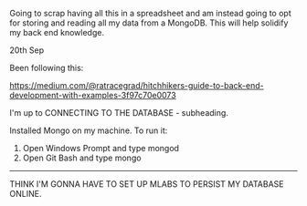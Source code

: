 Going to scrap having all this in a spreadsheet and am instead going to opt for storing and reading all my data from a MongoDB. This will help solidify my back end knowledge.

20th Sep

Been following this:

https://medium.com/@ratracegrad/hitchhikers-guide-to-back-end-development-with-examples-3f97c70e0073

I'm up to CONNECTING TO THE DATABASE - subheading.

Installed Mongo on my machine. To run it:

1) Open Windows Prompt and type mongod
2) Open Git Bash and type mongo

---------------

THINK I'M GONNA HAVE TO SET UP MLABS TO PERSIST MY DATABASE ONLINE.

